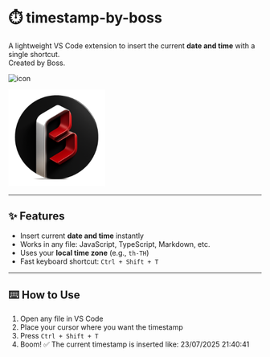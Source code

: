 # ⏱️ timestamp-by-boss

A lightweight VS Code extension to insert the current **date and time** with a single shortcut.  
Created by Boss.

![icon](https://raw.githubusercontent.com/Sahasawat-Boss/timestamp-by-boss/main/icon.png)
<!-- local icon for VS Code UI -->
![icon](icon.png)

---

## ✨ Features

- Insert current **date and time** instantly
- Works in any file: JavaScript, TypeScript, Markdown, etc.
- Uses your **local time zone** (e.g., `th-TH`)
- Fast keyboard shortcut: `Ctrl + Shift + T`

---

## ⌨️ How to Use

1. Open any file in VS Code
2. Place your cursor where you want the timestamp
3. Press `Ctrl + Shift + T`
4. Boom! ✅ The current timestamp is inserted like: 23/07/2025 21:40:41

